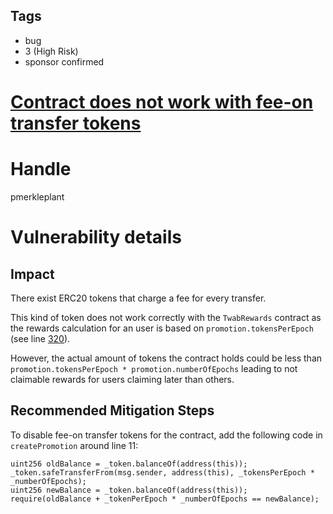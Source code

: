 ## Tags

- bug
- 3 (High Risk)
- sponsor confirmed

# [Contract does not work with fee-on transfer tokens](https://github.com/code-423n4/2021-12-pooltogether-findings/issues/30) 

# Handle

pmerkleplant


# Vulnerability details

## Impact

There exist ERC20 tokens that charge a fee for every transfer.

This kind of token does not work correctly with the `TwabRewards` contract as the
rewards calculation for an user is based on `promotion.tokensPerEpoch` (see line [320](https://github.com/pooltogether/v4-periphery/blob/b520faea26bcf60371012f6cb246aa149abd3c7d/contracts/TwabRewards.sol#L320)).

However, the actual amount of tokens the contract holds could be less than
`promotion.tokensPerEpoch * promotion.numberOfEpochs` leading to not claimable
rewards for users claiming later than others.

## Recommended Mitigation Steps

To disable fee-on transfer tokens for the contract, add the following code in
`createPromotion` around line 11:
```
uint256 oldBalance = _token.balanceOf(address(this));
_token.safeTransferFrom(msg.sender, address(this), _tokensPerEpoch * _numberOfEpochs);
uint256 newBalance = _token.balanceOf(address(this));
require(oldBalance + _tokenPerEpoch * _numberOfEpochs == newBalance);
```

